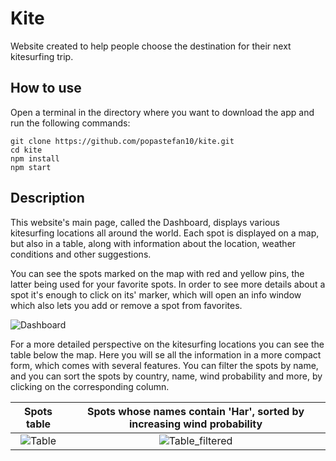 # Kite

Website created to help people choose the destination for their next kitesurfing trip.

## How to use

Open a terminal in the directory where you want to download the app and run the following commands:

```
git clone https://github.com/popastefan10/kite.git
cd kite
npm install
npm start
```

## Description

This website's main page, called the Dashboard, displays various kitesurfing locations all around the world. Each spot is displayed on a map, but also in a table, along with information about the location, weather conditions and other suggestions.

You can see the spots marked on the map with red and yellow pins, the latter being used for your favorite spots. In order to see more details about a spot it's enough to click on its' marker, which will open an info window which also lets you add or remove a spot from favorites.

![Dashboard](https://user-images.githubusercontent.com/54329613/169566650-b5b2350d-4d9f-479c-8e21-9a9be540a410.png)

For a more detailed perspective on the kitesurfing locations you can see the table below the map. Here you will se all the information in a more compact form, which comes with several features. You can filter the spots by name, and you can sort the spots by country, name, wind probability and more, by clicking on the corresponding column.

| Spots table | Spots whose names contain 'Har', sorted by increasing wind probability |
| :---: | :---: |
| ![Table](https://user-images.githubusercontent.com/54329613/169565886-be0c0f51-dced-4bbc-9f01-535991d3e734.png) | ![Table_filtered](https://user-images.githubusercontent.com/54329613/169565742-22afc923-a796-4fde-acf8-5ea9d8b79c7a.png) |
